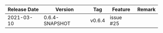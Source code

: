Release Date |     Version      |    Tag   | Feature                                                                            | Remark
------------ | ---------------- | -------- | ---------------------------------------------------------------------------------- | --------------
2021-03-10   |  0.6.4-SNAPSHOT  |  v0.6.4  | issue #25                                                                          |
